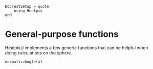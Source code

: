 ```@meta
DocTestSetup = quote
    using Healpix
end
```

# General-purpose functions

Healpix.jl implements a few generic functions that can be helpful when doing calculations on the sphere.

```@docs
normalizeAngle(x)
```
